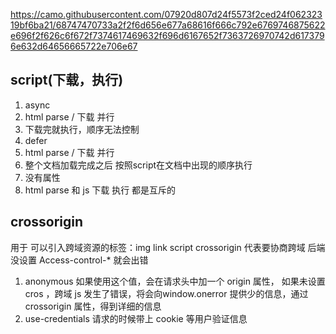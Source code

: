 https://camo.githubusercontent.com/07920d807d24f5573f2ced24f06232319bf6ba21/68747470733a2f2f6d656e677a68616f666c792e6769746875622e696f2f626c6f672f7374617469632f696d6167652f7363726970742d6173796e632d64656665722e706e67
## script(下载，执行)
1. async 
  1. html parse  / 下载 并行
  2. 下载完就执行，顺序无法控制
2. defer
  1. html parse  / 下载 并行
  2. 整个文档加载完成之后 按照script在文档中出现的顺序执行
3. 没有属性
  1. html parse 和 js 下载 执行 都是互斥的


## crossorigin
用于 可以引入跨域资源的标签：img link script
crossorigin 代表要协商跨域
后端没设置 Access-control-* 就会出错
1. anonymous
  如果使用这个值，会在请求头中加一个 origin 属性，
  如果未设置 cros ，跨域 js 发生了错误，将会向window.onerror 提供少的信息，通过crossorigin 属性，得到详细的信息
2. use-credentials
  请求的时候带上 cookie 等用户验证信息